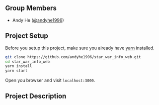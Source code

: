 ## Group Members

- Andy He ([@andyhe1996](https://github.com/andyhe1996))

## Project Setup

Before you setup this project, make sure you already have [yarn](https://yarnpkg.com/en/) installed.

```bash
git clone https://github.com/andyhe1996/star_war_info_web.git
cd star_war_info_web
yarn install
yarn start
```

Open you browser and visit `localhost:3000`.

## Project Description